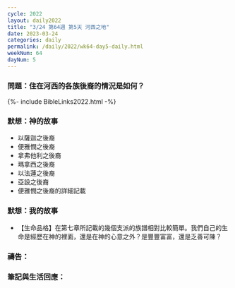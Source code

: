 ```yaml
---
cycle: 2022
layout: daily2022
title: "3/24 第64週 第5天 河西之地"
date: 2023-03-24
categories: daily
permalink: /daily/2022/wk64-day5-daily.html
weekNum: 64
dayNum: 5
---
```


### 問題：住在河西的各族後裔的情況是如何？ 

{%- include BibleLinks2022.html -%}

### 默想：神的故事 
+ 以薩迦之後裔  
+ 便雅憫之後裔  
+ 拿弗他利之後裔  
+ 瑪拿西之後裔  
+ 以法蓮之後裔  
+ 亞設之後裔  
+ 便雅憫之後裔的詳細記載

### 默想：我的故事
+ 【生命品格】在第七章所記載的幾個支派的族譜相對比較簡單。我們自己的生命是經歷在神的裡面，還是在神的心意之外？是豐豐富富，還是乏善可陳？ 

### 禱告：

### 筆記與生活回應：
